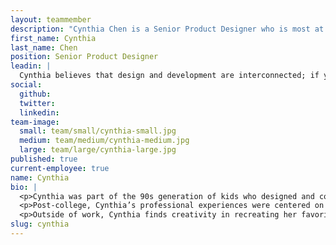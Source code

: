 ```yaml
---
layout: teammember
description: "Cynthia Chen is a Senior Product Designer who is most at home exploring what it means for him to be a creative problem solver at the intersection of work and play."
first_name: Cynthia 
last_name: Chen 
position: Senior Product Designer
leadin: |
  Cynthia believes that design and development are interconnected; if you can understand both sides, you can create the best digital experiences.
social:
  github:
  twitter: 
  linkedin: 
team-image:
  small: team/small/cynthia-small.jpg
  medium: team/medium/cynthia-medium.jpg
  large: team/large/cynthia-large.jpg
published: true
current-employee: true
name: Cynthia
bio: |
  <p>Cynthia was part of the 90s generation of kids who designed and coded out Geocities websites–complete with flashing marquees and guestbooks. This hobby soon became a career, as Cynthia graduated from Cal Poly, San Luis Obispo with a major in Graphic Design.
  <p>Post-college, Cynthia’s professional experiences were centered on designing and developing end-to-end digital mobile and web experiences–working across multiple sectors such as healthcare, academia, travel, and e-commerce. In her design practice, Cynthia especially enjoys working side by side with development teams–leveraging her own development skills to make her designs come to life via code. 
  <p>Outside of work, Cynthia finds creativity in recreating her favorite recipes from childhood, building everyday apps, and learning the violin.
slug: cynthia
---
```

